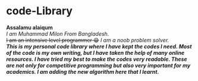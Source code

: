 # code-Library
**Assalamu alaiqum** <br>
*I am Muhammad Milon From Bangladesh.*<br>
~~I am an intensive level programmer 😁~~ *I am a noob problem solver.* <br>
***This is my personal code library where I have kept the codes I need. Most of the code is my own writing, but I have taken the help of many online resources. I have tried my best to make the codes very readable.  These are not only for competitive programming but also very important for my academics.  I am adding the new algorithm here that I learnt.***
